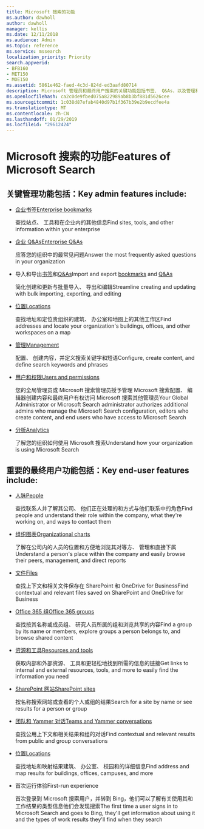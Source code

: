 ```yaml
---
title: Microsoft 搜索的功能
ms.author: dawholl
author: dawholl
manager: kellis
ms.date: 12/11/2018
ms.audience: Admin
ms.topic: reference
ms.service: mssearch
localization_priority: Priority
search.appverid:
- BFB160
- MET150
- MOE150
ms.assetid: 5861e462-faed-4c3d-824d-ed3aafd80714
description: Microsoft 管理员和最终用户搜索的关键功能包括书签、 Q&As，以及管理和数据见解
ms.openlocfilehash: ca2c0de9fbed075a822989ab8b3bf881d5626cee
ms.sourcegitcommit: 1c038d87efab4840d97b1f367b39e2b9ecdfee4a
ms.translationtype: MT
ms.contentlocale: zh-CN
ms.lasthandoff: 01/29/2019
ms.locfileid: "29612424"
---
```

# <a name="features-of-microsoft-search"></a><span data-ttu-id="072e2-103">Microsoft 搜索的功能</span><span class="sxs-lookup"><span data-stu-id="072e2-103">Features of Microsoft Search</span></span>

## <a name="key-admin-features-include"></a><span data-ttu-id="072e2-104">关键管理功能包括：</span><span class="sxs-lookup"><span data-stu-id="072e2-104">Key admin features include:</span></span>

- [<span data-ttu-id="072e2-105">企业书签</span><span class="sxs-lookup"><span data-stu-id="072e2-105">Enterprise bookmarks</span></span>](create-and-manage-bookmarks.md)
    
    <span data-ttu-id="072e2-106">查找站点、 工具和在企业内的其他信息</span><span class="sxs-lookup"><span data-stu-id="072e2-106">Find sites, tools, and other information within your enterprise</span></span>
    
- [<span data-ttu-id="072e2-107">企业 Q&As</span><span class="sxs-lookup"><span data-stu-id="072e2-107">Enterprise Q&As</span></span>](create-and-manage-qas.md)
    
    <span data-ttu-id="072e2-108">应答您的组织中的最常见问题</span><span class="sxs-lookup"><span data-stu-id="072e2-108">Answer the most frequently asked questions in your organization</span></span>
    
- <span data-ttu-id="072e2-109">导入和导出[书签](bulk-create-bookmarks.md)和[Q&As](bulk-create-qas.md)</span><span class="sxs-lookup"><span data-stu-id="072e2-109">Import and export [bookmarks](bulk-create-bookmarks.md) and [Q&As](bulk-create-qas.md)</span></span>
    
    <span data-ttu-id="072e2-110">简化创建和更新与批量导入、 导出和编辑</span><span class="sxs-lookup"><span data-stu-id="072e2-110">Streamline creating and updating with bulk importing, exporting, and editing</span></span>

- [<span data-ttu-id="072e2-111">位置</span><span class="sxs-lookup"><span data-stu-id="072e2-111">Locations</span></span>](locations.md)
    
    <span data-ttu-id="072e2-112">查找地址和定位贵组织的建筑、 办公室和地图上的其他工作区</span><span class="sxs-lookup"><span data-stu-id="072e2-112">Find addresses and locate your organization's buildings, offices, and other workspaces on a map</span></span>
    
- [<span data-ttu-id="072e2-113">管理</span><span class="sxs-lookup"><span data-stu-id="072e2-113">Management</span></span>](set-up-microsoft-search.md)
    
    <span data-ttu-id="072e2-114">配置、 创建内容，并定义搜索关键字和短语</span><span class="sxs-lookup"><span data-stu-id="072e2-114">Configure, create content, and define search keywords and phrases</span></span>
    
- [<span data-ttu-id="072e2-115">用户和权限</span><span class="sxs-lookup"><span data-stu-id="072e2-115">Users and permissions</span></span>](add-users.md)
    
    <span data-ttu-id="072e2-116">您的全局管理员或 Microsoft 搜索管理员授予管理 Microsoft 搜索配置、 编辑器创建内容和最终用户有权访问 Microsoft 搜索其他管理员</span><span class="sxs-lookup"><span data-stu-id="072e2-116">Your Global Administrator or Microsoft Search administrator authorizes additional admins who manage the Microsoft Search configuration, editors who create content, and end users who have access to Microsoft Search</span></span>
    
- [<span data-ttu-id="072e2-117">分析</span><span class="sxs-lookup"><span data-stu-id="072e2-117">Analytics </span></span>](get-insights.md) 
    
    <span data-ttu-id="072e2-118">了解您的组织如何使用 Microsoft 搜索</span><span class="sxs-lookup"><span data-stu-id="072e2-118">Understand how your organization is using Microsoft Search</span></span> 
    
## <a name="key-end-user-features-include"></a><span data-ttu-id="072e2-119">重要的最终用户功能包括：</span><span class="sxs-lookup"><span data-stu-id="072e2-119">Key end-user features include:</span></span>

- [<span data-ttu-id="072e2-120">人脉</span><span class="sxs-lookup"><span data-stu-id="072e2-120">People</span></span>](use/find-people-and-groups.md)
    
    <span data-ttu-id="072e2-121">查找联系人并了解其公司、 他们正在处理的和方式与他们联系中的角色</span><span class="sxs-lookup"><span data-stu-id="072e2-121">Find people and understand their role within the company, what they're working on, and ways to contact them</span></span>
    
- [<span data-ttu-id="072e2-122">组织图表</span><span class="sxs-lookup"><span data-stu-id="072e2-122">Organizational charts</span></span>](use/find-people-and-groups.md)
    
    <span data-ttu-id="072e2-123">了解在公司内的人员的位置和方便地浏览其对等方、 管理和直接下属</span><span class="sxs-lookup"><span data-stu-id="072e2-123">Understand a person's place within the company and easily browse their peers, management, and direct reports</span></span>
    
- [<span data-ttu-id="072e2-124">文件</span><span class="sxs-lookup"><span data-stu-id="072e2-124">Files</span></span>](use/find-files.md)
    
    <span data-ttu-id="072e2-125">查找上下文和相关文件保存在 SharePoint 和 OneDrive for Business</span><span class="sxs-lookup"><span data-stu-id="072e2-125">Find contextual and relevant files saved on SharePoint and OneDrive for Business</span></span>
    
- [<span data-ttu-id="072e2-126">Office 365 组</span><span class="sxs-lookup"><span data-stu-id="072e2-126">Office 365 groups</span></span>](use/find-people-and-groups.md)
    
    <span data-ttu-id="072e2-127">查找按其名称或成员组、 研究人员所属的组和浏览共享的内容</span><span class="sxs-lookup"><span data-stu-id="072e2-127">Find a group by its name or members, explore groups a person belongs to, and browse shared content</span></span>
    
- [<span data-ttu-id="072e2-128">资源和工具</span><span class="sxs-lookup"><span data-stu-id="072e2-128">Resources and tools</span></span>](use/find-resources-tools-and-more.md)
    
    <span data-ttu-id="072e2-129">获取内部和外部资源、 工具和更轻松地找到所需的信息的链接</span><span class="sxs-lookup"><span data-stu-id="072e2-129">Get links to internal and external resources, tools, and more to easily find the information you need</span></span>
    
- [<span data-ttu-id="072e2-130">SharePoint 网站</span><span class="sxs-lookup"><span data-stu-id="072e2-130">SharePoint sites</span></span>](use/find-sharepoint-sites.md)
    
    <span data-ttu-id="072e2-131">按名称搜索网站或查看的个人或组的结果</span><span class="sxs-lookup"><span data-stu-id="072e2-131">Search for a site by name or see results for a person or group</span></span>
    
- [<span data-ttu-id="072e2-132">团队和 Yammer 对话</span><span class="sxs-lookup"><span data-stu-id="072e2-132">Teams and Yammer conversations</span></span>](use/find-conversations.md)
    
    <span data-ttu-id="072e2-133">查找公用上下文和相关结果和组的对话</span><span class="sxs-lookup"><span data-stu-id="072e2-133">Find contextual and relevant results from public and group conversations</span></span>

- [<span data-ttu-id="072e2-134">位置</span><span class="sxs-lookup"><span data-stu-id="072e2-134">Locations</span></span>](use/find-locations.md)
    
    <span data-ttu-id="072e2-135">查找地址和映射结果建筑、 办公室、 校园和的详细信息</span><span class="sxs-lookup"><span data-stu-id="072e2-135">Find address and map results for buildings, offices, campuses, and more</span></span>
    
- <span data-ttu-id="072e2-136">首次运行体验</span><span class="sxs-lookup"><span data-stu-id="072e2-136">First-run experience</span></span>
    
    <span data-ttu-id="072e2-137">首次登录到 Microsoft 搜索用户，并转到 Bing，他们可以了解有关使用其和工作结果的类型信息他们会发现搜索</span><span class="sxs-lookup"><span data-stu-id="072e2-137">The first time a user signs in to Microsoft Search and goes to Bing, they'll get information about using it and the types of work results they'll find when they search</span></span>